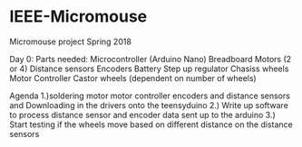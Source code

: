 # IEEE-Micromouse
Micromouse project Spring 2018

Day 0: Parts needed:
Microcontroller (Arduino Nano)
Breadboard
Motors (2 or 4)
Distance sensors
Encoders
Battery
Step up regulator
Chasiss
wheels
Motor Controller 
Castor wheels (dependent on number of wheels)

Agenda
1.)soldering motor motor controller encoders and distance sensors and Downloading in the drivers onto the teensyduino
2.) Write up software to process distance sensor and encoder data sent up to the arduino
3.) Start testing if the wheels move based on different distance on the distance sensors






